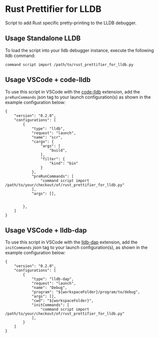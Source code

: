 # Rust Prettifier for LLDB

Script to add Rust specific pretty-printing to the LLDB debugger.

## Usage Standalone LLDB

To load the script into your lldb debugger instance, execute the following lldb command:

```
command script import /path/to/rust_prettifier_for_lldb.py

```


## Usage VSCode + code-lldb
To use this script in VSCode with the [code-lldb](https://marketplace.visualstudio.com/items?itemName=vadimcn.vscode-lldb) extension,
add the `preRunCommands` json tag to your launch configuration(s)
as shown in the example configuration below:

```
{
    "version": "0.2.0",
    "configurations": [
        {
            "type": "lldb",
            "request": "launch",
            "name": "scr",
            "cargo": {
                "args": [
                    "build",
                ],
                "filter": {
                    "kind": "bin"
                }
            },
            "preRunCommands": [
                "command script import /path/to/your/checkout/of/rust_prettifier_for_lldb.py"
            ],
            "args": [],
         
           
        },
    ]
}
```

## Usage VSCode + lldb-dap

To use this script in VSCode with the [lldb-dap](https://marketplace.visualstudio.com/items?itemName=llvm-vs-code-extensions.lldb-dap) extension, add the `initCommands` json tag to your launch configuration(s), as shown in the example configuration below:

```
{
    "version": "0.2.0",
    "configurations": [
        {
            "type": "lldb-dap",
            "request": "launch",
            "name": "Debug",
            "program": "${workspaceFolder}/program/to/debug",
            "args": [],
            "cwd": "${workspaceFolder}",
            "initCommands": [
                "command script import /path/to/your/checkout/of/rust_prettifier_for_lldb.py"
            ],
        }
    ]
}
```
